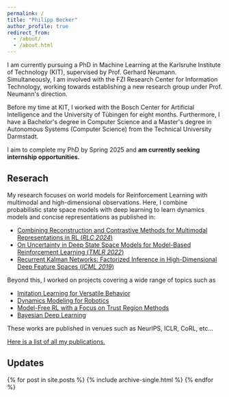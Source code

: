 ```yaml
---
permalink: /
title: "Philipp Becker"
author_profile: true
redirect_from: 
  - /about/
  - /about.html
---
```


<p>
I am currently pursuing a PhD in Machine Learning at the Karlsruhe Institute of Technology (KIT), supervised by Prof. Gerhard Neumann. Simultaneously, I am involved with the FZI Research Center for Information Technology, working towards establishing a new research group under Prof. Neumann's direction.

Before my time at KIT, I worked with the Bosch Center for Artificial Intelligence and the University of Tübingen for eight months.
Furthermore, I have a Bachelor's degree in Computer Science and a Master's degree in Autonomous Systems (Computer Science) from the Technical University Darmstadt.

I aim to complete my PhD by Spring 2025 and <b>am currently seeking internship opportunities.</b>
</p>

<h2> Reserach </h2>
<p>
My research focuses on world models for Reinforcement Learning with multimodal and high-dimensional observations. 
Here, I combine probabilistic state space models with deep learning to learn dynamics models and concise representations as published in: 
<ul>
<li> <a href="https://pbecker93.github.io/publication/coral">Combining Reconstruction and Contrastive Methods for Multimodal Representations in RL (<i>RLC 2024</i>) </a></li>
<li> <a href="https://pbecker93.github.io/publication/vrkn">On Uncertainty in Deep State Space Models for Model-Based Reinforcement Learning (<i>TMLR 2022</i>)</a> </li>
<li> <a href="https://pbecker93.github.io/publication/rkn">Recurrent Kalman Networks: Factorized Inference in High-Dimensional Deep Feature Spaces (<i>ICML 2019</i>)</a> </li>
</ul>
</p>

<p>
Beyond this, I worked on projects covering a wide range of topics such as  
<ul>
<li> <a href="https://pbecker93.github.io/versatile_il">Imitation Learning for Versatile Behavior </a>    </li>
<li> <a href="https://pbecker93.github.io/dyn_learning">Dynamics Modeling for Robotics  </a>  </li>
<li> <a href="https://pbecker93.github.io/mfrl">Model-Free RL with a Focus on Trust Region Methods  </a>  </li>
<li> <a href="https://pbecker93.github.io/bdl"> Bayesian Deep Learning </a> </li>
</ul>
These works are published in venues such as NeurIPS, ICLR, CoRL, etc... 
</p>

<p>
<a href="https://pbecker93.github.io/publications/">Here is a list of all my publications.</a>
</p>


<h2> Updates </h2>

{% for post in site.posts %}
  {% include archive-single.html %}
{% endfor %}
